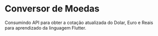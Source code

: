 # Conversor de Moedas

Consumindo API para obter a cotação atualizada do Dolar, Euro e Reais para aprendizado da linguagem Flutter.
